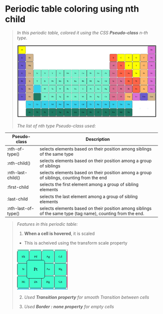 # Periodic table coloring using nth child

>*In this periodic table,  colored it using the CSS **Pseudo-class** n-th type.*
>
>![periodic table](periodictable-md.png)
>
>*The list of nth type Pseudo-class used:*
>
| Pseudo-class   | Description |
| -------------- | ------------|
| :nth-of-type() | selects elements based on their position among siblings of the same type |
| :nth-child() | selects elements based on their position among a group of siblings |
| :nth-last-child() | selects elements based on their position among a group of siblings, counting from the end |
| :first-child | selects the first element among a group of sibling elements |
| :last-child  |selects the last element among a group of sibling elements |
| :nth-last-of-type() |selects elements based on their position among siblings of the same type (tag name), counting from the end. |
>
> *Features in this periodic table:*
>
> 1) **When a cell is hovered**, it is scaled 
>  * This is acheived using the transform scale property 
>
> ![hovering image scaling](scaling-periodic.png)
>
>
> 2) *Used **Transition property** for smooth Transition between cells*
>
> 3) *Used **Border : none property** for empty cells*